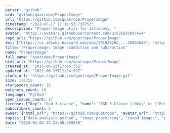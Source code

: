 ```yaml
---
parser: "github"
uid: "github/quatrope/ProperImage"
url: "https://github.com/quatrope/ProperImage"
timestamp: "2022-07-17 17:16:53.738753"
description: "Proper Image utils for astronomy. "
avatar: "https://avatars.githubusercontent.com/u/53583309?v=4"
repo_url: "https://github.com/quatrope/ProperImage"
doi: ["https://ui.adsabs.harvard.edu/abs/2019A%26C....2800284S", "https://ui.adsabs.harvard.edu/abs/2019ascl.soft04025S/abstract"]
title: "Properimage: Image coaddition and subtraction"
name: "ProperImage"
full_name: "quatrope/ProperImage"
html_url: "https://github.com/quatrope/ProperImage"
created_at: "2015-06-23T17:46:55Z"
updated_at: "2022-06-25T11:24:52Z"
clone_url: "https://github.com/quatrope/ProperImage.git"
size: 138755
stargazers_count: 18
watchers_count: 18
language: "Python"
open_issues_count: 17
license: {"key": "bsd-3-clause", "name": "BSD 3-Clause \"New\" or \"Revised\" License", "spdx_id": "BSD-3-Clause", "url": "https://api.github.com/licenses/bsd-3-clause", "node_id": "MDc6TGljZW5zZTU="}
subscribers_count: 5
owner: {"html_url": "https://github.com/quatrope", "avatar_url": "https://avatars.githubusercontent.com/u/53583309?v=4", "login": "quatrope", "type": "Organization"}
topics: ["data-analysis-python", "image-processing", "coaad-images", "psf-estimation", "astronomy", "zogy", "image-difference", "python", "dia", "image-subtraction"]
date: "2024-05-04 14:23:00.259550"
---
```

